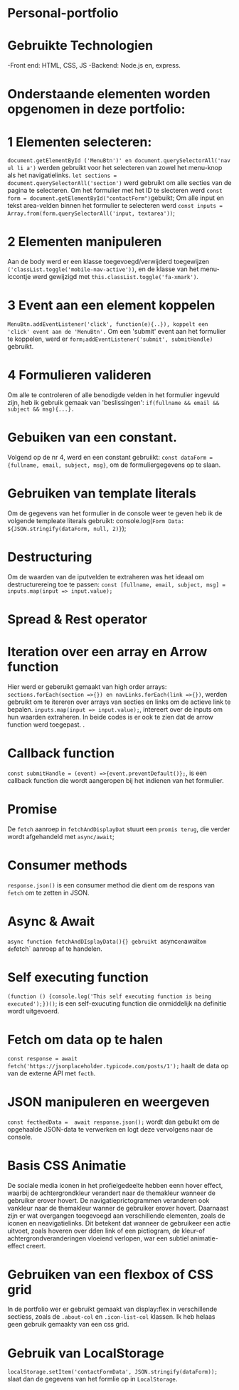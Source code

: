 # Personal-portfolio

# Gebruikte Technologien

-Front end: HTML, CSS, JS
-Backend: Node.js en, express.

# Onderstaande elementen worden opgenomen in deze portfolio:

# 1 Elementen selecteren:

`document.getElementById ('MenuBtn')' en document.querySelectorAll('nav ul li a')` werden gebruikt voor het selecteren van zowel het menu-knop als het navigatielinks. `let sections = document.querySelectorAll('section')` werd gebruikt om alle secties van de pagina te selecteren. Om het formulier met het ID te slecteren werd  `const form = document.getElementById("contactForm")`gebuikt;
Om alle input en tekst area-velden binnen het formulier te selecteren werd `const inputs = Array.from(form.querySelectorAll('input, textarea'))`;

# 2 Elementen manipuleren
Aan de body werd er een klasse toegevoegd/verwijderd toegewijzen `('classList.toggle('mobile-nav-active'))`, en de klasse van het menu-iccontje werd gewijzigd met `this.classList.toggle('fa-xmark')`.

# 3 Event aan een element koppelen
`MenuBtn.addEventListener('click', function(e){..}), koppelt een 'click' event aan de 'MenuBtn'.`
Om een 'submit' event aan het formulier te koppelen, werd er `form;addEventListener('submit', submitHandle)` gebruikt.

# 4 Formulieren valideren
Om alle te controleren of alle benodigde velden in het formulier ingevuld zijn, heb ik gebruik gemaak van 'beslissingen': `if(fullname && email && subject && msg){...}.` 

# Gebuiken van een constant.
Volgend op de nr 4, werd en een constant gebruiikt: `const dataForm ={fullname, email, subject, msg}`, om de formuliergegevens op te slaan. 

# Gebruiken van template literals
Om de gegevens van het formulier in de console weer te geven heb ik de volgende templeate literals gebruikt: 
 console.log(`Form Data: ${JSON.stringify(dataForm, null, 2)}`);



# Destructuring
Om de waarden van de iputvelden te extraheren was het ideaal om destructurereing toe te passen: 
`const [fullname, email, subject, msg] = inputs.map(input => input.value);`


# Spread & Rest operator



# Iteration over een array en Arrow function
Hier werd er geberuikt gemaakt van high order arrays:
`sections.forEach(section =>{}) en navLinks.forEach(link =>{})`, werden gebruikt om te itereren over arrays van secties en links om de actieve link te bepalen.
`inputs.map(input => input.value);`, intereert over de inputs om hun waarden extraheren. In beide codes is er ook te zien dat de arrow function werd toegepast.
. 

# Callback function
`const submitHandle = (event) =>{event.preventDefault()};`, is een callback function die wordt aangeropen bij het indienen van het formulier.


# Promise
De `fetch` aanroep in `fetchAndDisplayDat` stuurt een `promis terug`, die verder wordt afgehandeld met `async/await`;


# Consumer methods
 `response.json()` is een consumer method die dient om de respons van `fetch` om te zetten in JSON.



# Async & Await
`async function fetchAndDIsplayData(){} gebruikt `async` en `await` om de `fetch` aanroep af te handelen.



# Self executing function
`(function () {console.log('This self executing function is being executed');})()`; is een self-exucuting function die onmiddelijk na definitie wordt uitgevoerd.



# Fetch om data op te halen
`const response = await fetch('https://jsonplaceholder.typicode.com/posts/1');` haalt de data op van de externe API met `fecth`.




# JSON manipuleren en weergeven
`const fecthedData =  await response.json();` wordt dan gebuikt om de opgehaalde JSON-data te verwerken en logt deze vervolgens naar de console.


# Basis CSS Animatie
De sociale media iconen in het profielgedeelte hebben eenn hover effect, waarbij de achtergrondkleur verandert naar de themakleur wanneer de gebruiker erover hovert.
De navigatieprictogrammen veranderen ook vankleur naar de themakleur wanner de gebruiker erover hovert. Daarnaast zijn er wat overgangen toegevoegd aan verschillende elementen, zoals de iconen en neavigatielinks. Dit betekent dat wanneer de gebruikeer een actie uitvoet, zoals hoveren over dden link of een pictiogram, de kleur-of achtergrondveranderingen vloeiend verlopen, war een subtiel animatie-effect creert.



# Gebruiken van een flexbox of CSS grid
In de portfolio wer er gebruikt gemaakt van display:flex in verschillende sectiess, zoals de `.about-col` en `.icon-list-col` klassen. Ik heb helaas geen gebruik gemaakty van een css grid.

# Gebruik van LocalStorage
`localStorage.setItem('contactFormData', JSON.stringify(dataForm));` slaat dan de gegevens van het formlie op in `LocalStorage`.
